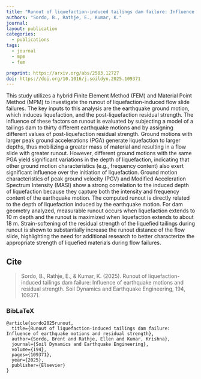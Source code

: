 ```yaml
---
title: "Runout of liquefaction-induced tailings dam failure: Influence of earthquake motions and residual strength"
authors: "Sordo, B., Rathje, E., Kumar, K."
journal: 
layout: publication
categories: 
  - publications
tags:
  - journal
  - mpm
  - fem

preprint: https://arxiv.org/abs/2503.12727
doi: https://doi.org/10.1016/j.soildyn.2025.109371
---
```


This study utilizes a hybrid Finite Element Method (FEM) and Material Point Method (MPM) to investigate the runout of liquefaction-induced flow slide failures. The key inputs to this analysis are the earthquake ground motion, which induces liquefaction, and the post-liquefaction residual strength. The influence of these factors on runout is evaluated by subjecting a model of a tailings dam to thirty different earthquake motions and by assigning different values of post-liquefaction residual strength. Ground motions with larger peak ground accelerations (PGA) generate liquefaction to larger depths, thus mobilizing a greater mass of material and resulting in a flow slide with greater runout. However, different ground motions with the same PGA yield significant variations in the depth of liquefaction, indicating that other ground motion characteristics (e.g., frequency content) also exert significant influence over the initiation of liquefaction. Ground motion characteristics of peak ground velocity (PGV) and Modified Acceleration Spectrum Intensity (MASI) show a strong correlation to the induced depth of liquefaction because they capture both the intensity and frequency content of the earthquake motion. The computed runout is directly related to the depth of liquefaction induced by the earthquake motion. For dam geometry analyzed, measurable runout occurs when liquefaction extends to 10 m depth and the runout is maximized when liquefaction extends to about 18 m. Strain-softening of the residual strength of the liquefied tailings during runout is shown to substantially increase the runout distance of the flow slide, highlighting the need for additional research to better characterize the appropriate strength of liquefied materials during flow failures.

## Cite

> Sordo, B., Rathje, E., & Kumar, K. (2025). Runout of liquefaction-induced tailings dam failure: Influence of earthquake motions and residual strength. Soil Dynamics and Earthquake Engineering, 194, 109371.

### BibLaTeX

```BibLaTeX
@article{sordo2025runout,
  title={Runout of liquefaction-induced tailings dam failure: Influence of earthquake motions and residual strength},
  author={Sordo, Brent and Rathje, Ellen and Kumar, Krishna},
  journal={Soil Dynamics and Earthquake Engineering},
  volume={194},
  pages={109371},
  year={2025},
  publisher={Elsevier}
}
```